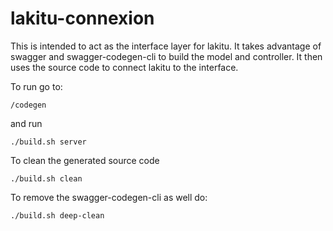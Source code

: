 # lakitu-connexion

This is intended to act as the interface layer for lakitu.  It takes advantage of swagger and swagger-codegen-cli to build the model and controller.
It then uses the source code to connect lakitu to the interface.  

To run go to:
```
/codegen
```
and run
```
./build.sh server
```

To clean the generated source code
```
./build.sh clean
```

To remove the swagger-codegen-cli as well do:
```
./build.sh deep-clean
```
